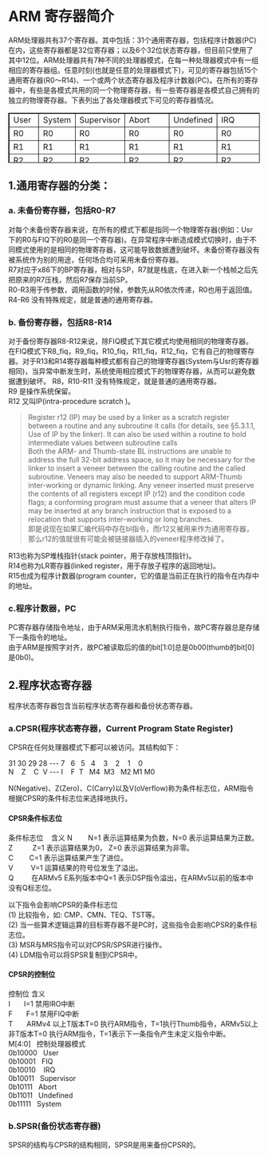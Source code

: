 # ARM 寄存器简介
ARM处理器共有37个寄存器。其中包括：31个通用寄存器，包括程序计数器(PC)在内，这些寄存器都是32位寄存器；以及6个32位状态寄存器，但目前只使用了其中12位。ARM处理器共有7种不同的处理器模式，在每一种处理器模式中有一组相应的寄存器组。任意时刻(也就是任意的处理器模式下)，可见的寄存器包括15个通用寄存器(R0～R14)、一个或两个状态寄存器及程序计数器(PC)。在所有的寄存器中，有些是各模式共用的同一个物理寄存器，有一些寄存器是各模式自己拥有的独立的物理寄存器。下表列出了各处理器模式下可见的寄存器情况。  
<table style="width:100%;" border="1" bordercolor="#000000" cellpadding="1" cellspacing="0" height="100">
<tbody>
<tr>
  <td>User</td>

  <td>System</td>

  <td>Supervisor</td>

  <td>Abort</td>

  <td>Undefined</td>

  <td>IRQ</td>

  <td>FIQ</td>
</tr>

<tr>
  <td>R0</td>

  <td>R0</td>

  <td>R0</td>

  <td>R0</td>

  <td>R0</td>

  <td>R0</td>

  <td>R0</td>
</tr>

<tr>
  <td>R1</td>

  <td>R1</td>

  <td>R1</td>

  <td>R1</td>

  <td>R1</td>

  <td>R1</td>

  <td>R1</td>
</tr>

<tr>
  <td>R2</td>

  <td>R2</td>

  <td>R2</td>

  <td>R2</td>

  <td>R2</td>

  <td>R2</td>

  <td>R2</td>
</tr>

<tr>
  <td>R3</td>

  <td>R3</td>

  <td>R3</td>

  <td>R3</td>

  <td>R3</td>

  <td>R3</td>

  <td>R3</td>
</tr>

<tr>
  <td>R4</td>

  <td>R4</td>

  <td>R4</td>

  <td>R4</td>

  <td>R4</td>

  <td>R4</td>

  <td>R4</td>
</tr>

<tr>
  <td>R5</td>

  <td>R5</td>

  <td>R5</td>

  <td>R5</td>

  <td>R5</td>

  <td>R5</td>

  <td>R5</td>
</tr>

<tr>
  <td>R6</td>

  <td>R6</td>

  <td>R6</td>

  <td>R6</td>

  <td>R6</td>

  <td>R6</td>

  <td>R6</td>
</tr>

<tr>
  <td>R7</td>

  <td>R7</td>

  <td>R7</td>

  <td>R7</td>

  <td>R7</td>

  <td>R7</td>

  <td>R7</td>
</tr>

<tr>
  <td>R8</td>

  <td>R8</td>

  <td>R8</td>

  <td>R8</td>

  <td>R8</td>

  <td>R8</td>

  <td>R8_fiq</td>
</tr>

<tr>
  <td>R9</td>

  <td>R9</td>

  <td>R9</td>

  <td>R9</td>

  <td>R9</td>

  <td>R9</td>

  <td>R9_fiq</td>
</tr>

<tr>
  <td>R10</td>

  <td>R10</td>

  <td>R10</td>

  <td>R10</td>

  <td>R10</td>

  <td>R10</td>

  <td>R10_fiq</td>
</tr>

<tr>
  <td>R11</td>

  <td>R11</td>

  <td>R11</td>

  <td>R11</td>

  <td>R11</td>

  <td>R11</td>

  <td>R11_fiq</td>
</tr>

<tr>
  <td>R12</td>

  <td>R12</td>

  <td>R12</td>

  <td>R12</td>

  <td>R12</td>

  <td>R12</td>

  <td>R12_fiq</td>
</tr>

<tr>
  <td>R13</td>

  <td>R13</td>

  <td>R13_svc</td>

  <td>R13_abt</td>

  <td>R13_und</td>

  <td>R13_irq</td>

  <td>R13_fiq</td>
</tr>

<tr>
  <td>R14</td>

  <td>R14</td>

  <td>R14_svc</td>

  <td>R14_abt</td>

  <td>R14_und</td>

  <td>R14_irq</td>

  <td>R14_fiq</td>
</tr>

<tr>
  <td>PC</td>

  <td>PC</td>

  <td>PC</td>

  <td>PC</td>

  <td>PC</td>

  <td>PC</td>

  <td>PC</td>
</tr>

<tr>
  <td>CPSR</td>

  <td>CPSR</td>

  <td>CPSR</td>

  <td>CPSR</td>

  <td>CPSR</td>

  <td>CPSR</td>

  <td>CPSR</td>
</tr>

<tr>
  <td></td>

  <td></td>

  <td>SPSR_svc</td>

  <td>SPSR_abt</td>

  <td>SPSR_und</td>

  <td>SPSR_irq</td>

  <td>SPSR_fiq</td>
</tr>
</tbody>
</table>

## 1.通用寄存器的分类：
### a. 未备份寄存器，包括R0-R7  
   对每个未备份寄存器来说，在所有的模式下都是指同一个物理寄存器(例如：Usr下的R0与FIQ下的R0是同一个寄存器)。在异常程序中断造成模式切换时，由于不同模式使用的是相同的物理寄存器，这可能导致数据遭到破坏。未备份寄存器没有被系统作为别的用途，任何场合均可采用未备份寄存器。  
   R7对应于x86下的BP寄存器，相对与SP，R7就是栈底，在进入新一个栈帧之后先把原来的R7压栈，然后R7保存当前SP。  
   R0-R3用于传参数，调用函数的时候，参数先从R0依次传递，R0也用于返回值。  
   R4-R6 没有特殊规定，就是普通的通用寄存器。  
### b. 备份寄存器，包括R8-R14  
   对于备份寄存器R8-R12来说，除FIQ模式下其它模式均使用相同的物理寄存器。在FIQ模式下R8_fiq，R9_fiq，R10_fiq，R11_fiq，R12_fiq，它有自己的物理寄存器。对于R13和R14寄存器每种模式都有自己的物理寄存器(System与Usr的寄存器相同)，当异常中断发生时，系统使用相应模式下的物理寄存器，从而可以避免数据遭到破坏。
   R8，R10-R11 没有特殊规定，就是普通的通用寄存器。   
   R9 是操作系统保留。  
   R12 又叫IP(intra-procedure scratch )。  
   > Register r12 (IP) may be used by a linker as a scratch register between a routine and any subroutine it calls (for details, see §5.3.1.1, Use of IP by the linker). It can also be used within a routine to hold intermediate values between subroutine calls  
  > Both the ARM- and Thumb-state BL instructions are unable to address the full 32-bit address space, so it may be necessary for the linker to insert a veneer between the calling routine and the called subroutine. Veneers may also be needed to support ARM-Thumb inter-working or dynamic linking. Any veneer inserted must preserve the contents of all registers except IP (r12) and the condition code flags; a conforming program must assume that a veneer that alters IP may be inserted at any branch instruction that is exposed to a relocation that supports inter-working or long branches.  
  > 即是说现在如果汇编代码中存在bl指令，而r12又被用来作为通用寄存器，那么r12的值就很有可能会被链接器插入的veneer程序修改掉了。  
     
   R13也称为SP堆栈指针(stack pointer，用于存放栈顶指针)。    
   R14也称为LR寄存器(linked register，用于存放子程序的返回地址)。     
   R15也成为程序计数器(program counter，它的值是当前正在执行的指令在内存中的地址。      
### c.程序计数器，PC  
   PC寄存器存储指令地址，由于ARM采用流水机制执行指令，故PC寄存器总是存储下一条指令的地址。  
   由于ARM是按照字对齐，故PC被读取后的值的bit[1:0]总是0b00(thumb的bit[0]是0b0)。  

## 2.程序状态寄存器
程序状态寄存器包含当前程序状态寄存器和备份状态寄存器。  
### a.CPSR(程序状态寄存器，Current Program State Register)  
CPSR在任何处理器模式下都可以被访问。其结构如下：

  31 30 29 28  ---   7 &nbsp;  6 &nbsp;  5 &nbsp;  4 &nbsp;&nbsp;  3&nbsp; &nbsp;  2&nbsp; &nbsp;  1&nbsp; &nbsp;  0  
  N &nbsp;&nbsp;  Z&nbsp; &nbsp; C&nbsp; V   ---      I&nbsp;&nbsp;&nbsp;   F&nbsp;&nbsp;T &nbsp;      M4&nbsp;  M3 &nbsp; M2  M1  M0  

N(Negative)、Z(Zero)、C(Carry)以及V(oVerflow)称为条件标志位，ARM指令根据CPSR的条件标志位来选择地执行。

#### CPSR条件标志位

条件标志位 &nbsp;&nbsp;                  含义
N  &nbsp;&nbsp;&nbsp;&nbsp;&nbsp;&nbsp;                        N=1 表示运算结果为负数，N=0 表示运算结果为正数。                 
Z  &nbsp;&nbsp;  &nbsp;&nbsp; &nbsp;&nbsp;                      Z=1 表示运算结果为0， Z=0 表示运算结果为非零。  
C   &nbsp;&nbsp;&nbsp;&nbsp;&nbsp;&nbsp;                         C=1 表示运算结果产生了进位。  
V  &nbsp;&nbsp;  &nbsp;&nbsp;&nbsp;&nbsp;                      V=1 运算结果的符号位发生了溢出。  
Q  &nbsp;&nbsp; &nbsp;&nbsp;&nbsp;&nbsp;                        在ARMv5 E系列版本中Q=1 表示DSP指令溢出，在ARMv5以前的版本中没有Q标志位。  

以下指令会影响CPSR的条件标志位  
(1) 比较指令，如: CMP、CMN、TEQ、TST等。  
(2) 当一些算术逻辑运算的目标寄存器不是PC时，这些指令会影响CPSR的条件标志位。  
(3) MSR与MRS指令可以对CPSR/SPSR进行操作。  
(4) LDM指令可以将SPSR复制到CPSR中。  

####  CPSR的控制位
控制位                        含义  
I&nbsp;&nbsp;&nbsp;&nbsp;&nbsp;&nbsp;                           I=1 禁用IRO中断  
F&nbsp;&nbsp;&nbsp;&nbsp;&nbsp;&nbsp;                           F=1 禁用FIQ中断  
T&nbsp;&nbsp;&nbsp;&nbsp;&nbsp;&nbsp;                           ARMv4 以上T版本T=0 执行ARM指令，T=1执行Thumb指令，ARMv5以上非T版本T=0 执行ARM指令，T=1表示下一条指令产生未定义指令中断。  
M[4:0]&nbsp;&nbsp;                        控制处理器模式  
0b10000&nbsp;&nbsp;      User  
0b10001&nbsp;&nbsp;      FIQ  
0b10010 &nbsp;&nbsp;     IRQ  
0b10011&nbsp;&nbsp;      Supervisor  
0b10111&nbsp;&nbsp;      Abort  
0b11011&nbsp;&nbsp;      Undefined  
0b11111&nbsp;&nbsp;     System        

### b.SPSR(备份状态寄存器)
SPSR的结构与CPSR的结构相同，SPSR是用来备份CPSR的。